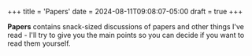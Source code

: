 +++
title = 'Papers'
date = 2024-08-11T09:08:07-05:00
draft = true
+++

**Papers** contains snack-sized discussions of papers and other things I've read - I'll try to give you the main points so you can decide if you want to read them yourself.
